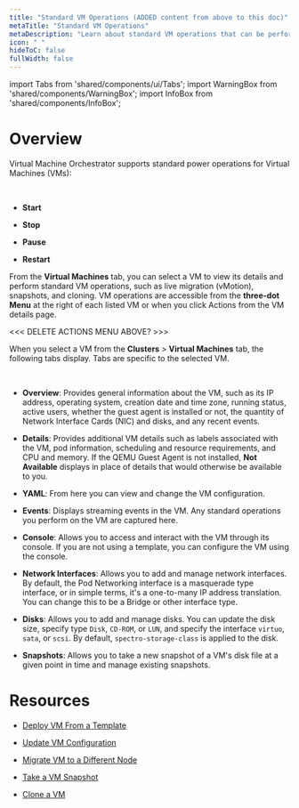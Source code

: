 ```yaml
---
title: "Standard VM Operations (ADDED content from above to this doc)"
metaTitle: "Standard VM Operations"
metaDescription: "Learn about standard VM operations that can be performed using Spectro VM Dashboard."
icon: " "
hideToC: false
fullWidth: false
---
```


import Tabs from 'shared/components/ui/Tabs';
import WarningBox from 'shared/components/WarningBox';
import InfoBox from 'shared/components/InfoBox';



# Overview

Virtual Machine Orchestrator supports standard power operations for Virtual Machines (VMs): 

<br />

- **Start**


- **Stop** 


- **Pause** 


- **Restart** 
 

From the **Virtual Machines** tab, you can select a VM to view its details and perform standard VM operations, such as live migration (vMotion), snapshots, and cloning. VM operations are accessible from the **three-dot Menu** at the right of each listed VM or when you click Actions from the VM details page. 

<<< DELETE ACTIONS MENU ABOVE? >>>

When you select a VM from the **Clusters** > **Virtual Machines** tab, the following tabs display. Tabs are specific to the selected VM.

<br />

- **Overview**: Provides general information about the VM, such as its IP address, operating system, creation date and time zone, running status, active users, whether the guest agent is installed or not, the quantity of Network Interface Cards (NIC) and disks, and any recent events. 


- **Details**: Provides additional VM details such as labels associated with the VM, pod information, scheduling and resource requirements, and CPU and memory. If the QEMU Guest Agent is not installed, **Not Available** displays in place of details that would otherwise be available to you.


- **YAML**: From here you can view and change the VM configuration.


- **Events**: Displays streaming events in the VM. Any standard operations you perform on the VM are captured here.  


- **Console**: Allows you to access and interact with the VM through its console. If you are not using a template, you can configure the VM using the console.


- **Network Interfaces**: Allows you to add and manage network interfaces. By default, the Pod Networking interface is a masquerade type interface, or in simple terms, it's a one-to-many IP address translation. You can change this to be a Bridge or other interface type.


- **Disks**: Allows you to add and manage disks. You can update the disk size, specify type `Disk`, `CD-ROM`, or `LUN`, and specify the interface `virtuo`, `sata`, or `scsi`.  By default, `spectro-storage-class` is applied to the disk.


- **Snapshots**: Allows you to take a new snapshot of a VM's disk file at a given point in time and manage existing snapshots. 



 
# Resources

- [Deploy VM From a Template](/vm-management/create-manage-vm/standard-vm-operations/deploy-vm-from-template)


- [Update VM Configuration](/vm-management/create-manage-vm/standard-vm-operations/update-vm-configuration)


- [Migrate VM to a Different Node](/vm-management/create-manage-vm/standard-vm-operations/migrate-vm-to-different-node)


- [Take a VM Snapshot](/vm-management/create-manage-vm/standard-vm-operations/take-snapshot-of-vm)


- [Clone a VM](/vm-management/create-manage-vm/standard-vm-operations/clone-vm)




<br />

<br />